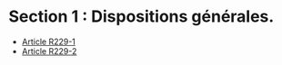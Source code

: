 # Section 1 : Dispositions générales.

- [Article R229-1](article-r229-1.md)
- [Article R229-2](article-r229-2.md)
